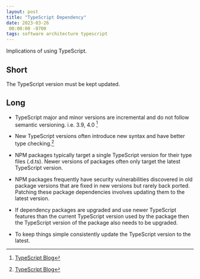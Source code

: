 ```yaml
---
layout: post
title: "TypeScript Dependency"
date: 2023-03-26
 00:00:00 -0700
tags: software architecture typescript
---
```




Implications of using TypeScript.

## Short

The TypeScript version must be kept updated.

## Long

- TypeScript major and minor versions are incremental and do not follow semantic versioning. i.e. 3.9, 4.0 [^1]

- New TypeScript versions often introduce new syntax and have better type checking.[^1]

- NPM packages typically target a single TypeScript version for their type files (.d.ts). Newer versions of packages often only target the latest TypeScript version.

- NPM packages frequently have security vulnerabilities discovered in old package versions that are fixed in new versions but rarely back ported. Patching these package dependencies involves updating them to the latest version.

- If dependency packages are upgraded and use newer TypeScript features than the current TypeScript version used by the package then the TypeScript version of the package also needs to be upgraded.

- To keep things simple consistently update the TypeScript version to the latest.

[^1]: [TypeScript Blog](https://devblogs.microsoft.com/typescript/)